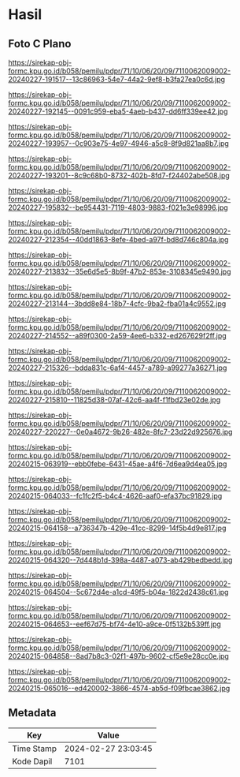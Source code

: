 # Hasil

## Foto C Plano

https://sirekap-obj-formc.kpu.go.id/b058/pemilu/pdpr/71/10/06/20/09/7110062009002-20240227-191517--13c86963-54e7-44a2-9ef8-b3fa27ea0c6d.jpg

https://sirekap-obj-formc.kpu.go.id/b058/pemilu/pdpr/71/10/06/20/09/7110062009002-20240227-192145--0091c959-eba5-4aeb-b437-dd6ff339ee42.jpg

https://sirekap-obj-formc.kpu.go.id/b058/pemilu/pdpr/71/10/06/20/09/7110062009002-20240227-193957--0c903e75-4e97-4946-a5c8-8f9d821aa8b7.jpg

https://sirekap-obj-formc.kpu.go.id/b058/pemilu/pdpr/71/10/06/20/09/7110062009002-20240227-193201--8c9c68b0-8732-402b-8fd7-f24402abe508.jpg

https://sirekap-obj-formc.kpu.go.id/b058/pemilu/pdpr/71/10/06/20/09/7110062009002-20240227-195832--be954431-7119-4803-9883-f021e3e98996.jpg

https://sirekap-obj-formc.kpu.go.id/b058/pemilu/pdpr/71/10/06/20/09/7110062009002-20240227-212354--40dd1863-8efe-4bed-a97f-bd8d746c804a.jpg

https://sirekap-obj-formc.kpu.go.id/b058/pemilu/pdpr/71/10/06/20/09/7110062009002-20240227-213832--35e6d5e5-8b9f-47b2-853e-3108345e9490.jpg

https://sirekap-obj-formc.kpu.go.id/b058/pemilu/pdpr/71/10/06/20/09/7110062009002-20240227-213144--3bdd8e84-18b7-4cfc-9ba2-fba01a4c9552.jpg

https://sirekap-obj-formc.kpu.go.id/b058/pemilu/pdpr/71/10/06/20/09/7110062009002-20240227-214552--a89f0300-2a59-4ee6-b332-ed267629f2ff.jpg

https://sirekap-obj-formc.kpu.go.id/b058/pemilu/pdpr/71/10/06/20/09/7110062009002-20240227-215326--bdda831c-6af4-4457-a789-a99277a36271.jpg

https://sirekap-obj-formc.kpu.go.id/b058/pemilu/pdpr/71/10/06/20/09/7110062009002-20240227-215810--11825d38-07af-42c6-aa4f-f1fbd23e02de.jpg

https://sirekap-obj-formc.kpu.go.id/b058/pemilu/pdpr/71/10/06/20/09/7110062009002-20240227-220227--0e0a4672-9b26-482e-8fc7-23d22d925676.jpg

https://sirekap-obj-formc.kpu.go.id/b058/pemilu/pdpr/71/10/06/20/09/7110062009002-20240215-063919--ebb0febe-6431-45ae-a4f6-7d6ea9d4ea05.jpg

https://sirekap-obj-formc.kpu.go.id/b058/pemilu/pdpr/71/10/06/20/09/7110062009002-20240215-064033--fc1fc2f5-b4c4-4626-aaf0-efa37bc91829.jpg

https://sirekap-obj-formc.kpu.go.id/b058/pemilu/pdpr/71/10/06/20/09/7110062009002-20240215-064158--a736347b-429e-41cc-8299-14f5b4d9e817.jpg

https://sirekap-obj-formc.kpu.go.id/b058/pemilu/pdpr/71/10/06/20/09/7110062009002-20240215-064320--7d448b1d-398a-4487-a073-ab429bedbedd.jpg

https://sirekap-obj-formc.kpu.go.id/b058/pemilu/pdpr/71/10/06/20/09/7110062009002-20240215-064504--5c672d4e-a1cd-49f5-b04a-1822d2438c61.jpg

https://sirekap-obj-formc.kpu.go.id/b058/pemilu/pdpr/71/10/06/20/09/7110062009002-20240215-064653--eef67d75-bf74-4e10-a9ce-0f5132b539ff.jpg

https://sirekap-obj-formc.kpu.go.id/b058/pemilu/pdpr/71/10/06/20/09/7110062009002-20240215-064858--8ad7b8c3-02f1-497b-9602-cf5e9e28cc0e.jpg

https://sirekap-obj-formc.kpu.go.id/b058/pemilu/pdpr/71/10/06/20/09/7110062009002-20240215-065016--ed420002-3866-4574-ab5d-f09fbcae3862.jpg


## Metadata

| Key        | Value               |
| ---------- | ------------------- |
| Time Stamp | 2024-02-27 23:03:45 |
| Kode Dapil | 7101                |



